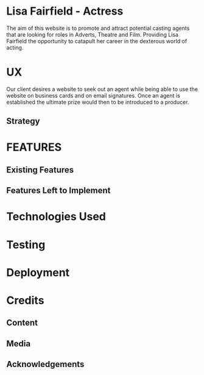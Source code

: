 <h1>Lisa Fairfield - Actress</h1>

<p>The aim of this website is to promote and attract potential casting agents that are looking for 
roles in Adverts, Theatre and Film. Providing Lisa Fairfield the opportunity to catapult her career 
in the dexterous world of acting.</p>


<h1>UX</h1>

<p>Our client desires a website to seek out an agent while being able to use the website on business 
cards and on email signatures. Once an agent is established the ultimate prize would then to be 
introduced to a producer.</p>

<h2>Strategy</h2>





<h1>FEATURES</h1>
<h2>Existing Features</h2>
<h2>Features Left to Implement</h2>
<h1>Technologies Used</h1>
<h1>Testing</h1>
<h1>Deployment</h1>
<h1>Credits</h1>
<h2>Content</h2>
<h2>Media</h2>
<h2>Acknowledgements</h2>

